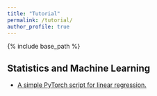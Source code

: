 ```yaml
---
title: "Tutorial"
permalink: /tutorial/
author_profile: true
---
```


{% include base_path %}

## Statistics and Machine Learning

* [A simple PyTorch script for linear regression.](https://github.com/xqding/StatisticsExamples/blob/master/Rao-Blackwellization/main.ipynb)
